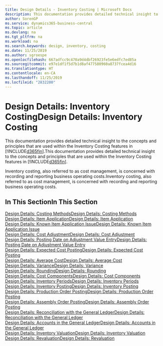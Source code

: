 ```yaml
---
title: Design Details - Inventory Costing | Microsoft Docs
description: This documentation provides detailed technical insight to the concepts and principles that are used within the Inventory Costing features in Business Central.
author: SorenGP
ms.service: dynamics365-business-central
ms.topic: article
ms.devlang: na
ms.tgt_pltfrm: na
ms.workload: na
ms.search.keywords: design, inventory, costing
ms.date: 11/25/2019
ms.author: sgroespe
ms.openlocfilehash: 667adfcc9c470a9d4dbf26923fe5e6edfc7ed85a
ms.sourcegitcommit: e97e1df1f5d7b1d8af477580960a8737fcea4d16
ms.translationtype: HT
ms.contentlocale: en-CA
ms.lasthandoff: 11/25/2019
ms.locfileid: "2832200"
---
```

# <a name="design-details-inventory-costing"></a><span data-ttu-id="15a17-103">Design Details: Inventory Costing</span><span class="sxs-lookup"><span data-stu-id="15a17-103">Design Details: Inventory Costing</span></span>
<span data-ttu-id="15a17-104">This documentation provides detailed technical insight to the concepts and principles that are used within the Inventory Costing features in [!INCLUDE[d365fin](includes/d365fin_md.md)].</span><span class="sxs-lookup"><span data-stu-id="15a17-104">This documentation provides detailed technical insight to the concepts and principles that are used within the Inventory Costing features in [!INCLUDE[d365fin](includes/d365fin_md.md)].</span></span>  

<span data-ttu-id="15a17-105">Inventory costing, also referred to as cost management, is concerned with recording and reporting business operating costs.</span><span class="sxs-lookup"><span data-stu-id="15a17-105">Inventory costing, also referred to as cost management, is concerned with recording and reporting business operating costs.</span></span>  

## <a name="in-this-section"></a><span data-ttu-id="15a17-106">In This Section</span><span class="sxs-lookup"><span data-stu-id="15a17-106">In This Section</span></span>  
[<span data-ttu-id="15a17-107">Design Details: Costing Methods</span><span class="sxs-lookup"><span data-stu-id="15a17-107">Design Details: Costing Methods</span></span>](design-details-costing-methods.md)  
[<span data-ttu-id="15a17-108">Design Details: Item Application</span><span class="sxs-lookup"><span data-stu-id="15a17-108">Design Details: Item Application</span></span>](design-details-item-application.md)  
[<span data-ttu-id="15a17-109">Design Details: Known Item Application Issue</span><span class="sxs-lookup"><span data-stu-id="15a17-109">Design Details: Known Item Application Issue</span></span>](design-details-inventory-zero-level-open-item-ledger-entries.md)  
[<span data-ttu-id="15a17-110">Design Details: Cost Adjustment</span><span class="sxs-lookup"><span data-stu-id="15a17-110">Design Details: Cost Adjustment</span></span>](design-details-cost-adjustment.md)  
[<span data-ttu-id="15a17-111">Design Details: Posting Date on Adjustment Value Entry</span><span class="sxs-lookup"><span data-stu-id="15a17-111">Design Details: Posting Date on Adjustment Value Entry</span></span>](design-details-inventory-adjustment-value-entry-posting-date.md)  
[<span data-ttu-id="15a17-112">Design Details: Expected Cost Posting</span><span class="sxs-lookup"><span data-stu-id="15a17-112">Design Details: Expected Cost Posting</span></span>](design-details-expected-cost-posting.md)  
[<span data-ttu-id="15a17-113">Design Details: Average Cost</span><span class="sxs-lookup"><span data-stu-id="15a17-113">Design Details: Average Cost</span></span>](design-details-average-cost.md)  
[<span data-ttu-id="15a17-114">Design Details: Variance</span><span class="sxs-lookup"><span data-stu-id="15a17-114">Design Details: Variance</span></span>](design-details-variance.md)  
[<span data-ttu-id="15a17-115">Design Details: Rounding</span><span class="sxs-lookup"><span data-stu-id="15a17-115">Design Details: Rounding</span></span>](design-details-rounding.md)  
[<span data-ttu-id="15a17-116">Design Details: Cost Components</span><span class="sxs-lookup"><span data-stu-id="15a17-116">Design Details: Cost Components</span></span>](design-details-cost-components.md)  
[<span data-ttu-id="15a17-117">Design Details: Inventory Periods</span><span class="sxs-lookup"><span data-stu-id="15a17-117">Design Details: Inventory Periods</span></span>](design-details-inventory-periods.md)  
[<span data-ttu-id="15a17-118">Design Details: Inventory Posting</span><span class="sxs-lookup"><span data-stu-id="15a17-118">Design Details: Inventory Posting</span></span>](design-details-inventory-posting.md)  
[<span data-ttu-id="15a17-119">Design Details: Production Order Posting</span><span class="sxs-lookup"><span data-stu-id="15a17-119">Design Details: Production Order Posting</span></span>](design-details-production-order-posting.md)  
[<span data-ttu-id="15a17-120">Design Details: Assembly Order Posting</span><span class="sxs-lookup"><span data-stu-id="15a17-120">Design Details: Assembly Order Posting</span></span>](design-details-assembly-order-posting.md)  
[<span data-ttu-id="15a17-121">Design Details: Reconciliation with the General Ledger</span><span class="sxs-lookup"><span data-stu-id="15a17-121">Design Details: Reconciliation with the General Ledger</span></span>](design-details-reconciliation-with-the-general-ledger.md)  
[<span data-ttu-id="15a17-122">Design Details: Accounts in the General Ledger</span><span class="sxs-lookup"><span data-stu-id="15a17-122">Design Details: Accounts in the General Ledger</span></span>](design-details-accounts-in-the-general-ledger.md)  
[<span data-ttu-id="15a17-123">Design Details: Inventory Valuation</span><span class="sxs-lookup"><span data-stu-id="15a17-123">Design Details: Inventory Valuation</span></span>](design-details-inventory-valuation.md)  
[<span data-ttu-id="15a17-124">Design Details: Revaluation</span><span class="sxs-lookup"><span data-stu-id="15a17-124">Design Details: Revaluation</span></span>](design-details-revaluation.md)
